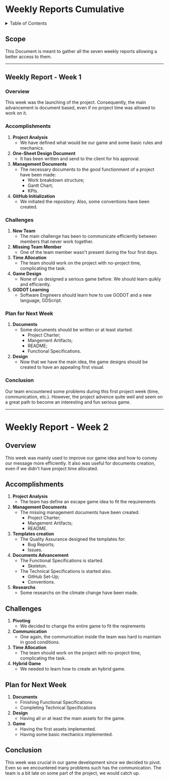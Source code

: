 # Weekly Reports Cumulative

<details>
<summary>Table of Contents</summary>

- [Weekly Reports Cumulative](#weekly-reports-cumulative)
  - [Scope](#scope)
  - [Weekly Report - Week 1](#weekly-report---week-1)
    - [Overview](#overview)
    - [Accomplishments](#accomplishments)
    - [Challenges](#challenges)
    - [Plan for Next Week](#plan-for-next-week)
    - [Conclusion](#conclusion)
- [Weekly Report - Week 2](#weekly-report---week-2)
  - [Overview](#overview-1)
  - [Accomplishments](#accomplishments-1)
  - [Challenges](#challenges-1)
  - [Plan for Next Week](#plan-for-next-week-1)
  - [Conclusion](#conclusion-1)
<!-- - [Weekly Report - Week 3](#weekly-report---week-3)
    - [Overview](#overview-2)
    - [Accomplishments](#accomplishments-2)
    - [Challenges](#challenges-2)
    - [Plan for Next Week](#plan-for-next-week-2)
    - [Conclusion](#conclusion-2) -->
<!-- - [Weekly Report - Week 4](#weekly-report---week-4)
    - [Overview](#overview-3)
    - [Accomplishments](#accomplishments-3)
    - [Challenges](#challenges-3)
    - [Plan for Next Week](#plan-for-next-week-3)
    - [Conclusion](#conclusion-3) -->
<!-- - [Weekly Report - Week 5](#weekly-report---week-5)
    - [Overview](#overview-4)
    - [Accomplishments](#accomplishments-4)
    - [Challenges](#challenges-4)
    - [Plan for Next Week](#plan-for-next-week-4)
    - [Conclusion](#conclusion-4) -->
<!-- - [Weekly Report - Week 6](#weekly-report---week-6)
    - [Overview](#overview-5)
    - [Accomplishments](#accomplishments-5)
    - [Challenges](#challenges-5)
    - [Plan for Next Week](#plan-for-next-week-5)
    - [Conclusion](#conclusion-5) -->
<!-- - [Weekly Report - Week 7](#weekly-report---week-7)
    - [Overview](#overview-6)
    - [Accomplishments](#accomplishments-6)
    - [Challenges](#challenges-6)
    - [Conclusion](#conclusion-6) -->

</details>

## Scope

This Document is meant to gather all the seven weekly reports allowing a better access to them.

---

## Weekly Report - Week 1

### Overview

This week was the launching of the project. Consequently, the main advancement is document based, even if no project time was allowed to work on it.

### Accomplishments

1. **Project Analysis**
    - We have defined what would be our game and some basic rules and mechanics.
2. **One-Sheet Design Document**
    - It has been written and send to the client for his approval.
3. **Management Documents**
    - The necessary documents to the good functionment of a project have been made:
        - Work breakdown structure;
        - Gantt Chart;
        - KPIs.
4. **GitHub Initialization**
    - We initiated the repository. Also, some conventions have been created.

### Challenges

1. **New Team**
    - The main challenge has been to communicate efficiently between members that never work together.
2. **Missing Team Member**
    - One of the team member wasn't present during the four first days.
3. **Time Allocation**
    - The team should work on the project with no-project time, complicating the task.
4. **Game Design**
    - None of us designed a serious game before. We should learn quikly and efficiently.
5. **GODOT Learning**
    - Software Engineers should learn how to use GODOT and a new language, GDScript.

### Plan for Next Week

1. **Documents**
    - Some documents should be written or at least started:
        - Project Charter;
        - Mangement Artifacts;
        - README;
        - Functional Specifications.
2. **Design**
    - Now that we have the main idea, the game designs should be created to have an appealing first visual.

### Conclusion

Our team encountered some problems during this first project week (time, communication, etc.). However, the project advence quite well and seem on a great path to become an interesting and fun serious game.

---

# Weekly Report - Week 2

## Overview

This week was mainly used to improve our game idea and how to convey our message more efficiently. It also was useful for documents creation, even if we didn't have project time allocated.

## Accomplishments

1. **Project Analysis**
    - The team has define an escape game idea to fit the requirements
2. **Management Documents**
    - The missing management documents have been created:
        - Project Charter;
        - Mangement Artifacts;
        - README.
3. **Templates creation**
    - The Quality Assurance designed the templates for:
        - Bug Reports;
        - Issues.
4. **Documents Advancement**
    - The Functional Specifications is started.
        - Skeleton.
    - The Technical Specifications is started also.
        - GitHub Set-Up;
        - Conventions.
5. **Researchs**
    - Some researchs on the climate change have been made.
   
## Challenges

1. **Pivoting**
    - We decided to change the entire game to fit the reqirements
2. **Communication**
    - One again, the communication inside the team was hard to maintain in good conditions.
3. **Time Allocation**
    - The team should work on the project with no-project time, complicating the task.
4. **Hybrid Game**
    - We needed to learn how to create an hybrid game.

## Plan for Next Week

1. **Documents**
    - Finishing Functional Specifications
    - Completing Technical Specifications
2. **Design**
    - Having all or at least the main assets for the game.
3. **Game**
    - Having the first assets implemented.
    - Having some basic mechanics implemented.

## Conclusion

This week was crucial in our game development since we decided to pivot. Even so we encountered many problems such has the communication.
The team is a bit late on some part of the project, we would catch up.

<!-- --- -->

<!-- Insert Weekly Report 3 -->

<!-- --- -->

<!-- Insert Weekly Report 4 -->

<!-- --- -->

<!-- Insert Weekly Report 5 -->

<!-- --- -->

<!-- Insert Weekly Report 6 -->

<!-- --- -->

<!-- Insert Weekly Report 7 -->